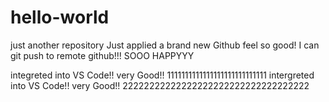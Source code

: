 # hello-world
just another repository
Just applied a brand new Github
feel so good!
I can git push to remote github!!!  SOOO HAPPYYY

integreted into VS Code!!  very Good!!
1111111111111111111111111111
intergreted into VS Code!!  very Good!!
22222222222222222222222222222222222